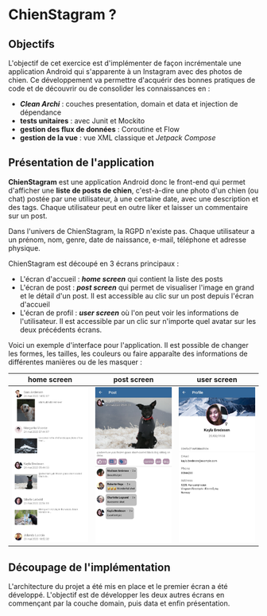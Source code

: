 # ChienStagram ?

## Objectifs

L'objectif de cet exercice est d'implémenter de façon incrémentale une application Android qui s'apparente à un Instagram avec des photos de chien.
Ce développement va permettre d'acquérir des bonnes pratiques de code et de découvrir ou de consolider les connaissances en :
- __*Clean Archi*__ : couches presentation, domain et data et injection de dépendance 
- __tests unitaires__ : avec Junit et Mockito
- __gestion des flux de données__ : Coroutine et Flow
- __gestion de la vue__ : vue XML classique et *Jetpack Compose*

## Présentation de l'application

__ChienStagram__ est une application Android donc le front-end qui permet d'afficher une __liste de posts de chien__, c'est-à-dire une photo d'un chien (ou chat) postée par une utilisateur, à une certaine date, avec une description et des tags. Chaque utilisateur peut en outre liker et laisser un commentaire sur un post. 

Dans l'univers de ChienStagram, la RGPD n'existe pas. Chaque utilisateur a un prénom, nom, genre, date de naissance, e-mail, téléphone et adresse physique.

ChienStagram est découpé en 3 écrans principaux :
- L'écran d'accueil : __*home screen*__ qui contient la liste des posts
- L'écran de post : __*post screen*__ qui permet de visualiser l'image en grand et le détail d'un post. Il est accessible au clic sur un post depuis l'écran d'accueil
- L'écran de profil : __*user screen*__ où l'on peut voir les informations de l'utilisateur. Il est accessible par un clic sur n'importe quel avatar sur les deux précédents écrans. 

Voici un exemple d'interface pour l'application. Il est possible de changer les formes, les tailles, les couleurs ou faire apparaîte des informations de différentes manières ou de les masquer :

| home screen | post screen | user screen |
|:-----------:|:-----------:|:-----------:|
| ![home light](screenshots/home_light.jpg) | ![post light](screenshots/post_light.jpg) | ![user light](screenshots/user_light.jpg) |

## Découpage de l'implémentation

L'architecture du projet a été mis en place et le premier écran a été développé. L'objectif est de développer les deux autres écrans en commençant par la couche domain, puis data et enfin présentation.
